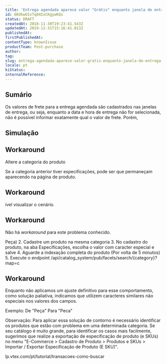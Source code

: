 ```yaml
---
title: 'Entrega agendada aparece valor "Grátis" enquanto janela de entrega não é selecionada'
id: 6KUkwO1vTq04IoCKgywKQs
status: DRAFT
createdAt: 2018-11-30T19:23:41.543Z
updatedAt: 2019-12-31T15:16:41.013Z
publishedAt: 
firstPublishedAt: 
contentType: knownIssue
productTeam: Post-purchase
author: 
tag: 
slug: entrega-agendada-aparece-valor-gratis-enquanto-janela-de-entrega-nao-e
locale: pt
kiStatus: 
internalReference: 
---
```


## Sumário

Os valores de frete para a entrega agendada são cadastrados nas janelas de entrega, ou seja, enquanto a data e hora de entrega não for selecionada, não é possível informar exatamente qual o valor de frete. Porém,  

## Simulação



## Workaround



Altere a categoria do produto

Se a categoria anterior tiver especificações, pode ser que permaneçam aparecendo na página de produto.


## Workaround



ível visualizar o cenário.


## Workaround

Não há _workaround_ para este problema conhecido.

 Peça)
2. Cadastre um produto na mesma categoria
3. No cadastro do produto, na aba Especificações, escolha o valor com caracter especial e salve
4. Aguarde a indexação completa do produto (Por volta de 5 minutos)
5. Execute o endpoint /api/catalog_system/pub/facets/search/{category}?map=c

## Workaround

Enquanto não aplicamos um ajuste definitivo para esse comportamento, como solução paliativa, indicamos que utilizem caracteres similares não especiais nos valores dos campos.

Exemplo:
De "Peça"
Para "Peca"

Observação: Para aplicar essa solução de contorno é necessário identificar os produtos que estão com problema em uma determinada categoria. Se seu catálogo é muito grande, para identificar os casos mais facilmente, sugerimos que realize a exportação de especificação de produto (e SKUs) no menu "E-Commerce > Cadastro de Produto > Produtos e SKUs > Importar / Exportar Especificação de Produto (E SKU)".

lp.vtex.com/pt/tutorial/transacoes-como-buscar

